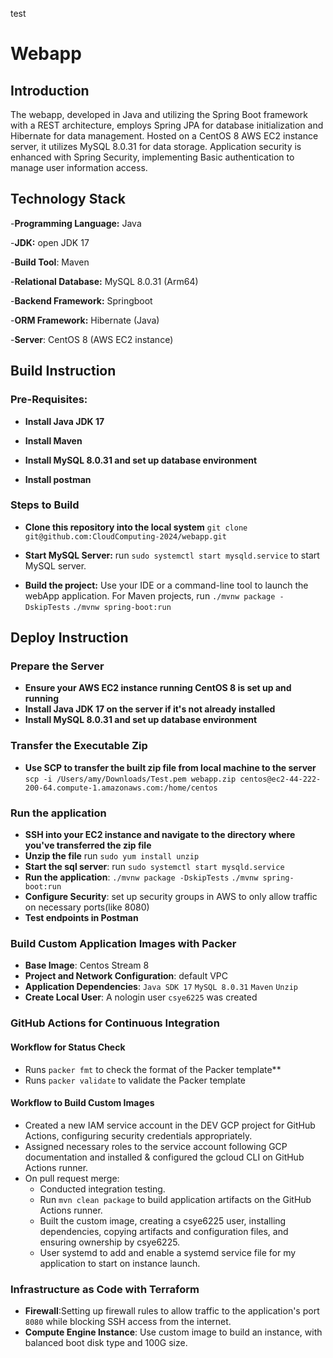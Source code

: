 test
# Webapp

## Introduction

The webapp, developed in Java and utilizing the Spring Boot framework with a REST architecture, employs Spring JPA for
database initialization and Hibernate for data management. Hosted on a CentOS 8 AWS EC2 instance server, it utilizes MySQL 8.0.31
for data storage. Application security is enhanced with Spring Security, implementing Basic authentication to manage
user information access.

## Technology Stack

-**Programming Language:** Java

-**JDK:** open JDK 17

-**Build Tool**: Maven

-**Relational Database:** MySQL 8.0.31 (Arm64)

-**Backend Framework:** Springboot

-**ORM Framework:** Hibernate (Java)

-**Server**: CentOS 8 (AWS EC2 instance)

## Build Instruction

### Pre-Requisites:
- **Install Java JDK 17**

- **Install Maven**

- **Install MySQL 8.0.31 and set up database environment**

- **Install postman**

### Steps to Build

- **Clone this repository into the local system** `git clone git@github.com:CloudComputing-2024/webapp.git`

- **Start MySQL Server:** run `sudo systemctl start mysqld.service` to start
  MySQL server.

- **Build the project:** Use your IDE or a command-line tool to launch the webApp application. For Maven projects,
  run `./mvnw package -DskipTests` `./mvnw spring-boot:run`

## Deploy Instruction

### Prepare the Server
- **Ensure your AWS EC2 instance running CentOS 8 is set up and running**
- **Install Java JDK 17 on the server if it's not already installed**
- **Install MySQL 8.0.31 and set up database environment**

### Transfer the Executable Zip
- **Use SCP to transfer the built zip file from local machine to the server** `scp -i /Users/amy/Downloads/Test.pem webapp.zip centos@ec2-44-222-200-64.compute-1.amazonaws.com:/home/centos`

### Run the application
- **SSH into your EC2 instance and navigate to the directory where you've transferred the zip file**
- **Unzip the file** run `sudo yum install unzip`
- **Start the sql server**: run `sudo systemctl start mysqld.service`
- **Run the application**: `./mvnw package -DskipTests` `./mvnw spring-boot:run`
- **Configure Security**: set up security groups in AWS to only allow traffic on necessary ports(like 8080)
- **Test endpoints in Postman**

### Build Custom Application Images with Packer
- **Base Image**: Centos Stream 8
- **Project and Network Configuration**: default VPC
- **Application Dependencies**: `Java SDK 17` `MySQL 8.0.31` `Maven` `Unzip`
- **Create Local User**: A nologin user `csye6225` was created

### GitHub Actions for Continuous Integration
#### Workflow for Status Check
- Runs `packer fmt` to check the format of the Packer template**
- Runs `packer validate` to validate the Packer template

#### Workflow to Build Custom Images ####
- Created a new IAM service account in the DEV GCP project for GitHub Actions, configuring security credentials appropriately.
- Assigned necessary roles to the service account following GCP documentation and installed & configured the gcloud CLI on GitHub Actions runner.
- On pull request merge:
  - Conducted integration testing.
  - Run  `mvn clean package` to build application artifacts on the GitHub Actions runner.
  - Built the custom image, creating a csye6225 user, installing dependencies, copying artifacts and configuration files, and ensuring ownership by csye6225.
  - User systemd to add and enable a systemd service file for my application to start on instance launch.

### Infrastructure as Code with Terraform ###
- **Firewall**:Setting up firewall rules to allow traffic to the application's port `8080` while blocking SSH access from the internet.
- **Compute Engine Instance**: Use custom image to build an instance, with balanced boot disk type and 100G size.

